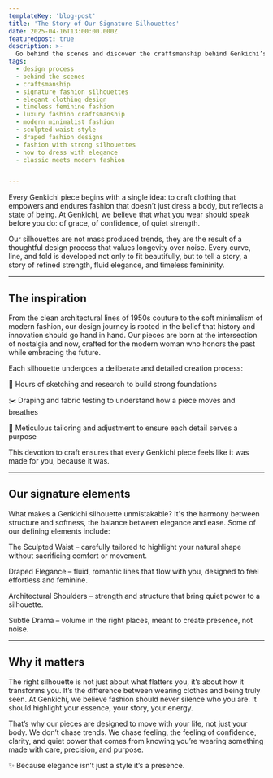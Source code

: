 ```yaml
---
templateKey: 'blog-post'
title: 'The Story of Our Signature Silhouettes'
date: 2025-04-16T13:00:00.000Z
featuredpost: true
description: >-
  Go behind the scenes and discover the craftsmanship behind Genkichi’s most iconic designs and silhouettes.
tags:
  - design process
  - behind the scenes
  - craftsmanship
  - signature fashion silhouettes
  - elegant clothing design
  - timeless feminine fashion
  - luxury fashion craftsmanship
  - modern minimalist fashion
  - sculpted waist style
  - draped fashion designs
  - fashion with strong silhouettes
  - how to dress with elegance
  - classic meets modern fashion


---
```



Every Genkichi piece begins with a single idea: to craft clothing that empowers and endures fashion that doesn’t just dress a body, but reflects a state of being. At Genkichi, we believe that what you wear should speak before you do: of grace, of confidence, of quiet strength.

Our silhouettes are not mass produced trends, they are the result of a thoughtful design process that values longevity over noise. Every curve, line, and fold is developed not only to fit beautifully, but to tell a story, a story of refined strength, fluid elegance, and timeless femininity.

---

## The inspiration

From the clean architectural lines of 1950s couture to the soft minimalism of modern fashion, our design journey is rooted in the belief that history and innovation should go hand in hand. Our pieces are born at the intersection of nostalgia and now, crafted for the modern woman who honors the past while embracing the future.

Each silhouette undergoes a deliberate and detailed creation process:

🎨 Hours of sketching and research to build strong foundations

✂️ Draping and fabric testing to understand how a piece moves and breathes

🧵 Meticulous tailoring and adjustment to ensure each detail serves a purpose

This devotion to craft ensures that every Genkichi piece feels like it was made for you, because it was.

---

## Our signature elements

What makes a Genkichi silhouette unmistakable? It's the harmony between structure and softness, the balance between elegance and ease. Some of our defining elements include:

The Sculpted Waist – carefully tailored to highlight your natural shape without sacrificing comfort or movement.

Draped Elegance – fluid, romantic lines that flow with you, designed to feel effortless and feminine.

Architectural Shoulders – strength and structure that bring quiet power to a silhouette.

Subtle Drama – volume in the right places, meant to create presence, not noise.

---

## Why it matters

The right silhouette is not just about what flatters you, it’s about how it transforms you. It’s the difference between wearing clothes and being truly seen. At Genkichi, we believe fashion should never silence who you are. It should highlight your essence, your story, your energy.

That’s why our pieces are designed to move with your life, not just your body. We don’t chase trends. We chase feeling, the feeling of confidence, clarity, and quiet power that comes from knowing you’re wearing something made with care, precision, and purpose.

✨ Because elegance isn’t just a style it’s a presence.
